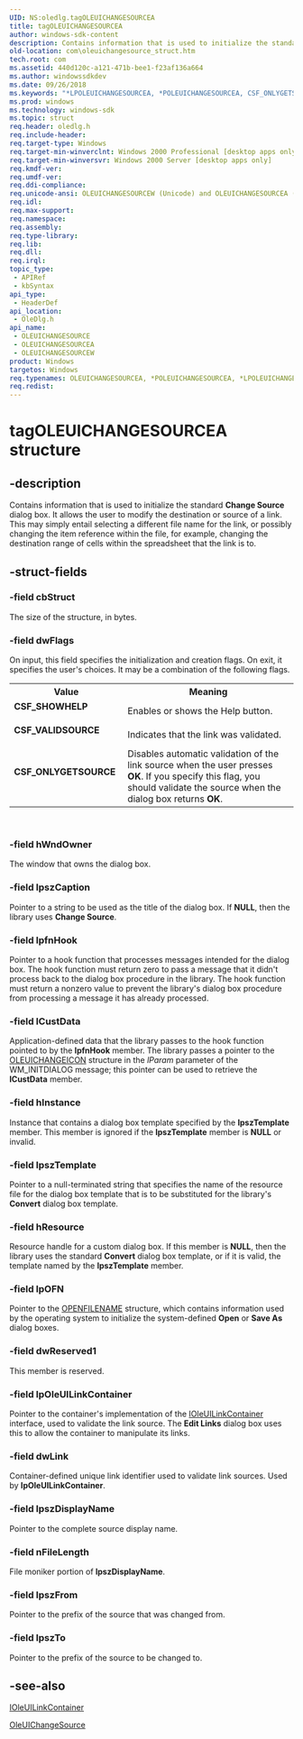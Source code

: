 ```yaml
---
UID: NS:oledlg.tagOLEUICHANGESOURCEA
title: tagOLEUICHANGESOURCEA
author: windows-sdk-content
description: Contains information that is used to initialize the standard Change Source dialog box.
old-location: com\oleuichangesource_struct.htm
tech.root: com
ms.assetid: 440d120c-a121-471b-bee1-f23af136a664
ms.author: windowssdkdev
ms.date: 09/26/2018
ms.keywords: "*LPOLEUICHANGESOURCEA, *POLEUICHANGESOURCEA, CSF_ONLYGETSOURCE, CSF_SHOWHELP, CSF_VALIDSOURCE, LPOLEUICHANGESOURCE, LPOLEUICHANGESOURCE structure pointer [COM], OLEUICHANGESOURCE, OLEUICHANGESOURCE structure [COM], OLEUICHANGESOURCEA, OLEUICHANGESOURCEW, POLEUICHANGESOURCE, POLEUICHANGESOURCE structure pointer [COM], _ole_OLEUICHANGESOURCE_str, com.oleuichangesource_struct, oledlg/LPOLEUICHANGESOURCE, oledlg/OLEUICHANGESOURCE, oledlg/OLEUICHANGESOURCEA, oledlg/OLEUICHANGESOURCEW, oledlg/POLEUICHANGESOURCE, tagOLEUICHANGESOURCEA"
ms.prod: windows
ms.technology: windows-sdk
ms.topic: struct
req.header: oledlg.h
req.include-header: 
req.target-type: Windows
req.target-min-winverclnt: Windows 2000 Professional [desktop apps only]
req.target-min-winversvr: Windows 2000 Server [desktop apps only]
req.kmdf-ver: 
req.umdf-ver: 
req.ddi-compliance: 
req.unicode-ansi: OLEUICHANGESOURCEW (Unicode) and OLEUICHANGESOURCEA (ANSI)
req.idl: 
req.max-support: 
req.namespace: 
req.assembly: 
req.type-library: 
req.lib: 
req.dll: 
req.irql: 
topic_type:
 - APIRef
 - kbSyntax
api_type:
 - HeaderDef
api_location:
 - OleDlg.h
api_name:
 - OLEUICHANGESOURCE
 - OLEUICHANGESOURCEA
 - OLEUICHANGESOURCEW
product: Windows
targetos: Windows
req.typenames: OLEUICHANGESOURCEA, *POLEUICHANGESOURCEA, *LPOLEUICHANGESOURCEA
req.redist: 
---
```


# tagOLEUICHANGESOURCEA structure


## -description


Contains information that is used to initialize the standard <b>Change Source</b> dialog box. It allows the user to modify the destination or source of a link. This may simply entail selecting a different file name for the link, or possibly changing the item reference within the file, for example, changing the destination range of cells within the spreadsheet that the link is to.


## -struct-fields




### -field cbStruct

The size of the structure, in bytes.


### -field dwFlags

On input, this field specifies the initialization and creation flags. On exit, it specifies the user's choices. It may be a combination of the following flags.

<table>
<tr>
<th>Value</th>
<th>Meaning</th>
</tr>
<tr>
<td width="40%"><a id="CSF_SHOWHELP"></a><a id="csf_showhelp"></a><dl>
<dt><b>CSF_SHOWHELP</b></dt>
</dl>
</td>
<td width="60%">
 Enables or shows the Help button. 


</td>
</tr>
<tr>
<td width="40%"><a id="CSF_VALIDSOURCE"></a><a id="csf_validsource"></a><dl>
<dt><b>CSF_VALIDSOURCE</b></dt>
</dl>
</td>
<td width="60%">
Indicates that the link was validated.

</td>
</tr>
<tr>
<td width="40%"><a id="CSF_ONLYGETSOURCE"></a><a id="csf_onlygetsource"></a><dl>
<dt><b>CSF_ONLYGETSOURCE</b></dt>
</dl>
</td>
<td width="60%">
Disables automatic validation of the link source when the user presses <b>OK</b>. If you specify this flag, you should validate the source when the dialog box returns <b>OK</b>. 


</td>
</tr>
</table>
 


### -field hWndOwner

The window that owns the dialog box. 


### -field lpszCaption

Pointer to a string to be used as the title of the dialog box. If <b>NULL</b>, then the library uses <b>Change Source</b>.


### -field lpfnHook

Pointer to a hook function that processes messages intended for the dialog box. The hook function must return zero to pass a message that it didn't process back to the dialog box procedure in the library. The hook function must return a nonzero value to prevent the library's dialog box procedure from processing a message it has already processed.


### -field lCustData

Application-defined data that the library passes to the hook function pointed to by the <b>lpfnHook</b> member. The library passes a pointer to the <a href="https://msdn.microsoft.com/2c4ba340-541a-405b-889c-bc51d1d20cc9">OLEUICHANGEICON</a> structure in the <i>lParam</i> parameter of the WM_INITDIALOG message; this pointer can be used to retrieve the <b>lCustData</b> member. 


### -field hInstance

Instance that contains a dialog box template specified by the <b>lpszTemplate</b> member. This member is ignored if the <b>lpszTemplate</b> member is <b>NULL</b> or invalid.


### -field lpszTemplate

Pointer to a null-terminated string that specifies the name of the resource file for the dialog box template that is to be substituted for the library's <b>Convert</b> dialog box template. 


### -field hResource

Resource handle for a custom dialog box. If this member is <b>NULL</b>, then the library uses the standard <b>Convert</b> dialog box template, or if it is valid, the template named by the <b>lpszTemplate</b> member.


### -field lpOFN

Pointer to the <a href="_win32_OPENFILENAME_str">OPENFILENAME</a> structure, which contains information used by the operating system to initialize the system-defined <b>Open</b> or <b>Save As</b> dialog boxes.


### -field dwReserved1

This member is reserved.


### -field lpOleUILinkContainer

Pointer to the container's implementation of the <a href="https://msdn.microsoft.com/7fc0aab3-7476-49ec-8a1d-3f4851f9f31c">IOleUILinkContainer</a> interface, used to validate the link source. The <b>Edit Links</b> dialog box uses this to allow the container to manipulate its links.


### -field dwLink

Container-defined unique link identifier used to validate link sources. Used by <b>lpOleUILinkContainer</b>. 


### -field lpszDisplayName

Pointer to the complete source display name. 


### -field nFileLength

File moniker portion of <b>lpszDisplayName</b>.


### -field lpszFrom

Pointer to the prefix of the source that was changed from.


### -field lpszTo

Pointer to the prefix of the source to be changed to. 



## -see-also




<a href="https://msdn.microsoft.com/7fc0aab3-7476-49ec-8a1d-3f4851f9f31c">IOleUILinkContainer</a>



<a href="https://msdn.microsoft.com/53ff17aa-3135-462e-885d-3bfbb74ed1c5">OleUIChangeSource</a>
 

 

